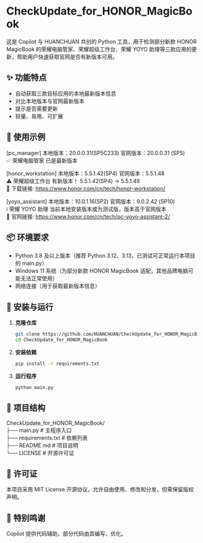 # CheckUpdate_for_HONOR_MagicBook

这是 Copilot 与 HUANCHUAN 共创的 Python 工具，用于检测部分新款 HONOR MagicBook 的荣耀电脑管家、荣耀超级工作台、荣耀 YOYO 助理等三款应用的更新，帮助用户快速获取官网是否有新版本可用。

## ✨ 功能特点
- 自动获取三款目标应用的本地最新版本信息  
- 对比本地版本与官网最新版本  
- 提示是否需要更新  
- 轻量、易用、可扩展  

## 📝 使用示例
[pc_manager] 本地版本：20.0.0.31(SP5C233) 官网版本：20.0.0.31 (SP5)  
✅ 荣耀电脑管家 已是最新版本  

[honor_workstation] 本地版本：5.5.1.42(SP4) 官网版本：5.5.1.48  
⚠️ 荣耀超级工作台 有新版本！ 5.5.1.42(SP4) -> 5.5.1.48  
🔗 下载链接: https://www.honor.com/cn/tech/honor-workstation/  

[yoyo_assistant] 本地版本：10.0.1.16(SP2) 官网版本：9.0.2.42 (SP10)  
ℹ️ 荣耀 YOYO 助理 当前本地安装版本或为测试版，版本高于官网版本  
🔗 官网链接: https://www.honor.com/cn/tech/pc-yoyo-assistant-2/  

## 📦 环境要求
- Python 3.8 及以上版本（推荐 Python 3.12、3.13，已测试可正常运行本项目的 main.py）  
- Windows 11 系统（为部分新款 HONOR MagicBook 适配，其他品牌电脑可能无法正常使用）  
- 网络连接（用于获取最新版本信息）  

## 🔧 安装与运行
1. **克隆仓库**
   ```bash
   git clone https://github.com/HUANCHUAN/CheckUpdate_for_HONOR_MagicBook.git
   cd CheckUpdate_for_HONOR_MagicBook
4. **安装依赖**
   ```bash
   pip install -r requirements.txt
4. **运行程序**
   ```bash
   python main.py

## 📂 项目结构
CheckUpdate_for_HONOR_MagicBook/  
├── main.py              # 主程序入口  
├── requirements.txt     # 依赖列表  
├── README.md            # 项目说明  
└── LICENSE              # 开源许可证  

## 📄 许可证
本项目采用 MIT License 开源协议，允许自由使用、修改和分发，但需保留版权声明。

## 🤝 特别鸣谢
Copilot 提供代码辅助，部分代码由其编写、优化。
